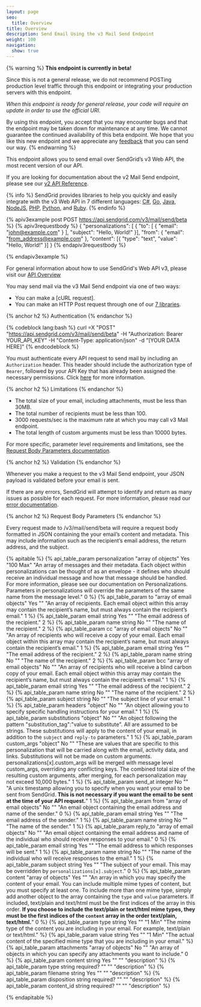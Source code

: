 ```yaml
---
layout: page
seo:
  title: Overview
title: Overview
description: Send Email Using the v3 Mail Send Endpoint
weight: 100
navigation:
  show: true
---
```


{% warning %}
**This endpoint is currently in beta!**

Since this is not a general release, we do not recommend POSTing production level traffic through this endpoint or integrating your production servers with this endpoint.

*When this endpoint is ready for general release, your code will require an update in order to use the official URI.*

By using this endpoint, you accept that you may encounter bugs and that the endpoint may be taken down for maintenance at any time. We cannot guarantee the continued availability of this beta endpoint. We hope that you like this new endpoint and we appreciate any [feedback](mailto:dx+mail-beta@sendgrid.com) that you can send our way.
{% endwarning %}

This endpoint allows you to send email over SendGrid’s v3 Web API, the most recent version of our API.

If you are looking for documentation about the v2 Mail Send endpoint, please see our [v2 API Reference]({{root_url}}/API_Reference/Web_API/mail.html).

{% info %}
SendGrid provides libraries to help you quickly and easily integrate with the v3 Web API in 7 different languages: [C#](https://github.com/sendgrid/sendgrid-csharp), [Go](https://github.com/sendgrid/sendgrid-go), [Java](https://github.com/sendgrid/sendgrid-java), [NodeJS](https://github.com/sendgrid/sendgrid-nodejs), [PHP](https://github.com/sendgrid/sendgrid-php), [Python](https://github.com/sendgrid/sendgrid-python), and [Ruby](https://github.com/sendgrid/sendgrid-ruby).
{% endinfo %}

{% apiv3example post POST https://api.sendgrid.com/v3/mail/send/beta %}
{% apiv3requestbody %}
{
  "personalizations": [
    {
    "to": [
    {
    "email": "john@example.com"
    }
    ],
    "subject": "Hello, World!"
  }],
  "from": {
    "email": "from_address@example.com"
  },
  "content": [{
    "type": "text",
    "value": "Hello, World!"
  }]
}
{% endapiv3requestbody %}


{% endapiv3example %}

For general information about how to use SendGrid's Web API v3, please visit our [API Overview]({{root_url}}/API_Reference/Web_API_v3/index.html)

You may send mail via the v3 Mail Send endpoint via one of two ways:

* You can make a [cURL request].
* You can make an HTTP Post request through one of our [7 libraries]({{root_url}}/Integrate/libraries.html).

{% anchor h2 %}
Authentication
{% endanchor %}

{% codeblock lang:bash %}
curl =X "POST" "https://api.sendgrid.com/v3/mail/send/beta" -H "Authorization: Bearer YOUR_API_KEY" -H "Content-Type: application/json" -d "[YOUR DATA HERE]"
{% endcodeblock %}

You must authenticate every API request to send mail by including an `Authorization` header. This header should include the authorization type of `Bearer`, followed by your API Key that has already been assigned the necessary permissions. Click [here](https://sendgrid.com/docs/API_Reference/Web_API_v3/How_To_Use_The_Web_API_v3/authentication.html) for more information.

{% anchor h2 %}
Limitations
{% endanchor %}

* The total size of your email, including attachments, must be less than 30MB.
* The total number of recipients must be less than 100.
* 3000 requests/sec is the maximum rate at which you may call v3 Mail endpoint.
* The total length of custom arguments must be less than 10000 bytes.

For more specific, parameter level requirements and limitations, see the [Request Body Parameters documentation](#-Request-Body-Parameters).

{% anchor h2 %}
Validation
{% endanchor %}

Whenever you make a request to the v3 Mail Send endpoint, your JSON payload is validated before your email is sent.

If there are any errors, SendGrid will attempt to identify and return as many issues as possible for each request. For more information, please read our [error documentation]({{root_url}}/API_Reference/Web_API_v3/Mail/errors.html).

{% anchor h2 %}
Request Body Parameters
{% endanchor %}

Every request made to /v3/mail/send/beta will require a request body formatted in JSON containing the your email’s content and metadata. This may include information such as the recipient’s email address, the return address, and the subject.

{% apitable %}
  {% api_table_param personalization "array of objects" Yes "100 Max" "An array of messages and their metadata. Each object within personalizations can be thought of as an envelope - it defines who should receive an individual message and how that message should be handled. For more information, please see our documentation on Personalizations. Parameters in personalizations will override the parameters of the same name from the message level." 0 %}
    {% api_table_param to "array of email objects" Yes "" "An array of recipients. Each email object within this array may contain the recipient’s name, but must always contain the recipient’s email." 1 %}
      {% api_table_param email string Yes "" "The email address of the recipient." 2 %}
      {% api_table_param name string No "" "The name of the recipient." 2 %}
    {% api_table_param cc "array of email objects" No "" "An array of recipients who will receive a copy of your email. Each email object within this array may contain the recipient’s name, but must always contain the recipient’s email." 1 %}
      {% api_table_param email string Yes "" "The email address of the recipient." 2 %}
      {% api_table_param name string No "" "The name of the recipient." 2 %}
    {% api_table_param bcc "array of email objects" No "" "An array of recipients who will receive a blind carbon copy of your email. Each email object within this array may contain the recipient’s name, but must always contain the recipient’s email." 1 %}
      {% api_table_param email string Yes "" "The email address of the recipient." 2 %}
      {% api_table_param name string No "" "The name of the recipient." 2 %}
    {% api_table_param subject string No "" "The subject line of your email." 1 %}
    {% api_table_param headers "object" No "" "An object allowing you to specify specific handling instructions for your email." 1 %}
    {% api_table_param substitutions "object" No "" "An object following the pattern "substitution_tag":"value to substitute". All are assumed to be strings. These substitutions will apply to the content of your email, in addition to the `subject` and `reply-to` parameters." 1 %}
    {% api_table_param custom_args "object" No "" "These are values that are specific to this personalization that will be carried along with the email, activity data, and links. Substitutions will not be made on custom arguments. personalizations[x].custom_args will be merged with message level custom_args, overriding any conflicting keys. The combined total size of the resulting custom arguments, after merging, for each personalization may not exceed 10,000 bytes." 1 %}
    {% api_table_param send_at integer No "" "A unix timestamp allowing you to specify when you want your email to be sent from SendGrid. **This is not necessary if you want the email to be sent at the time of your API request.**" 1 %}
  {% api_table_param from "array of email objects" No "" "An email object containing the email address and name of the sender." 0 %}
    {% api_table_param email string Yes "" "The email address of the sender." 1 %}
    {% api_table_param name string No "" "The name of the sender." 1 %}
  {% api_table_param reply_to "array of email objects" No "" "An email object containing the email address and name of the individual who should receive responses to your email." 0 %}
    {% api_table_param email string Yes "" "The email address to which responses will be sent." 1 %}
    {% api_table_param name string No "" "The name of the individual who will receive responses to the email." 1 %}
  {% api_table_param subject string Yes "" "The subject of your email. This may be overridden by `personalizations[x].subject`." 0 %}
  {% api_table_param content "array of objects" Yes "" "An array in which you may specify the content of your email. You can include multiple mime types of content, but you must specify at least one. To include more than one mime type, simply add another object to the array containing the `type` and `value` parameters. If included, text/plain and text/html must be the first indices of the array in this order. **If you choose to include the text/plain or text/html mime types, they must be the first indices of the `content` array in the order text/plain, text/html.**" 0 %}
    {% api_table_param type string Yes "" "1 Min" "The mime type of the content you are including in your email. For example, text/plain or text/html." %}
    {% api_table_param value string Yes "" "1 Min" "The actual content of the specified mime type that you are including in your email." %}
  {% api_table_param attachments "array of objects" No "" "An array of objects in which you can specify any attachments you want to include." 0 %}
    {% api_table_param content string Yes "" "" "description" %}
    {% api_table_param type string required? "" "" "description" %}
    {% api_table_param filename string Yes "" "" "description" %}
    {% api_table_param disposition string required? "" "" "description" %}
    {% api_table_param content_id string required? "" "" "description" %}


{% endapitable %}
